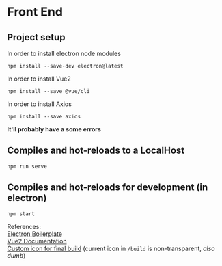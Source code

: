 # Front End

## Project setup
In order to install electron node modules
```
npm install --save-dev electron@latest
```
In order to install Vue2
```
npm install --save @vue/cli
```
In order to install Axios 
```
npm install --save axios
```

**It'll probably have a some errors**

## Compiles and hot-reloads to a LocalHost
```
npm run serve
```

## Compiles and hot-reloads for development (in electron)
```
npm start
```

References:  
[Electron Boilerplate](https://www.electronforge.io)  
[Vue2 Documentation](https://vuejs.org/v2/guide/)  
[Custom icon for final build](https://erikmartinjordan.com/electron-builder-custom-icon) (current icon in ```/build``` is non-transparent, *also dumb*)


